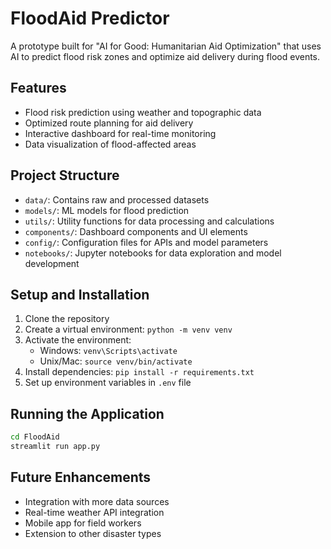 # FloodAid Predictor

A prototype built for "AI for Good: Humanitarian Aid Optimization" that uses AI to predict flood risk zones and optimize aid delivery during flood events.

## Features

- Flood risk prediction using weather and topographic data
- Optimized route planning for aid delivery
- Interactive dashboard for real-time monitoring
- Data visualization of flood-affected areas

## Project Structure

- `data/`: Contains raw and processed datasets
- `models/`: ML models for flood prediction
- `utils/`: Utility functions for data processing and calculations
- `components/`: Dashboard components and UI elements
- `config/`: Configuration files for APIs and model parameters
- `notebooks/`: Jupyter notebooks for data exploration and model development

## Setup and Installation

1. Clone the repository
2. Create a virtual environment: `python -m venv venv`
3. Activate the environment:
   - Windows: `venv\Scripts\activate`
   - Unix/Mac: `source venv/bin/activate`
4. Install dependencies: `pip install -r requirements.txt`
5. Set up environment variables in `.env` file

## Running the Application

```bash
cd FloodAid
streamlit run app.py
```

## Future Enhancements

- Integration with more data sources
- Real-time weather API integration
- Mobile app for field workers
- Extension to other disaster types 